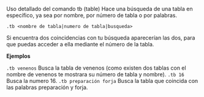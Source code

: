 Uso detallado del comando tb (table)
Hace una búsqueda de una tabla en específico, ya sea por nombre, por número de tabla o por palabras.

```
.tb <nombre de tabla|numero de tabla|busqueda>
```

Si encuentra dos coincidencias con tu búsqueda aparecerían las dos, para que puedas acceder a ella mediante el número de
la tabla.

**Ejemplos**

`.tb venenos` Busca la tabla de venenos (como existen dos tablas con el nombre de venenos te mostrara su número de tabla
y nombre).
`.tb 16` Busca la numero 16.
`.tb preparación forja` Busca la tabla que coincida con las palabras preparación y forja.

